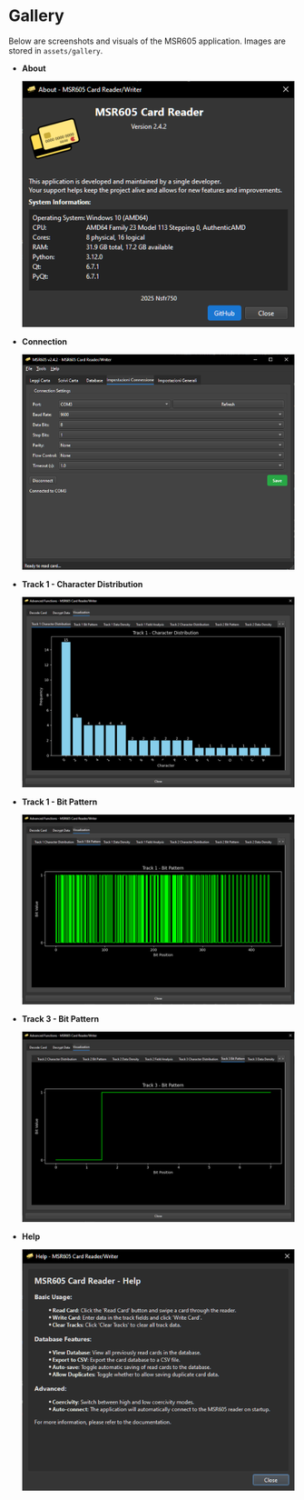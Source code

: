 # Gallery

Below are screenshots and visuals of the MSR605 application. Images are stored in `assets/gallery`.

- **About**

  ![About](../assets/gallery/about.png)

- **Connection**

  ![Connection](../assets/gallery/connection.png)

- **Track 1 - Character Distribution**

  ![Track 1 - Char Distribution](../assets/gallery/1.png)

- **Track 1 - Bit Pattern**

  ![Track 1 - Bit Pattern](../assets/gallery/2.png)

- **Track 3 - Bit Pattern**

  ![Track 3- Bit Pattern](../assets/gallery/3.png)

- **Help**

  ![Help](../assets/gallery/help.png)
